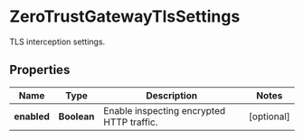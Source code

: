 

# ZeroTrustGatewayTlsSettings

TLS interception settings.

## Properties

| Name | Type | Description | Notes |
|------------ | ------------- | ------------- | -------------|
|**enabled** | **Boolean** | Enable inspecting encrypted HTTP traffic. |  [optional] |



